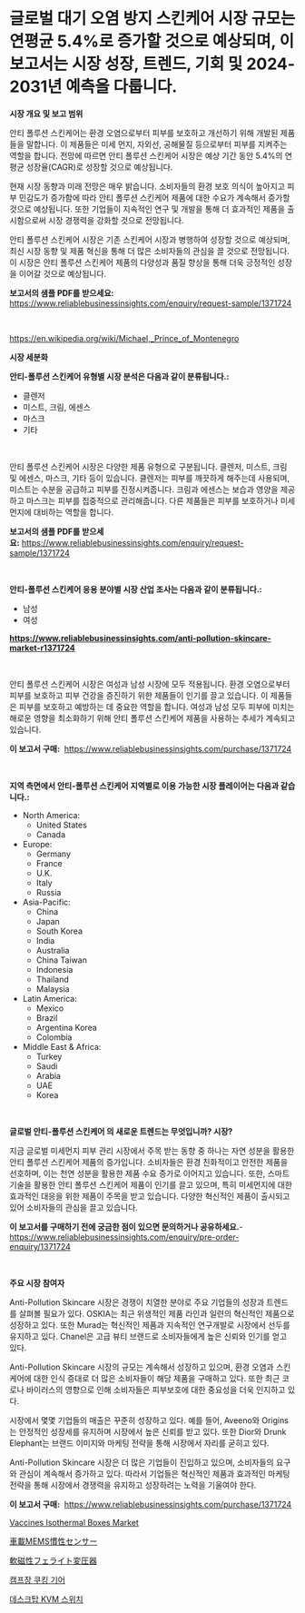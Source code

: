 <p><h1>글로벌 대기 오염 방지 스킨케어 시장 규모는 연평균 5.4%로 증가할 것으로 예상되며, 이 보고서는 시장 성장, 트렌드, 기회 및 2024-2031년 예측을 다룹니다.</h1></p><p><strong>시장 개요 및 보고 범위</strong></p>
<p><p>안티 폴루션 스킨케어는 환경 오염으로부터 피부를 보호하고 개선하기 위해 개발된 제품들을 말합니다. 이 제품들은 미세 먼지, 자외선, 공해물질 등으로부터 피부를 지켜주는 역할을 합니다. 전망에 따르면 안티 폴루션 스킨케어 시장은 예상 기간 동안 5.4%의 연평균 성장율(CAGR)로 성장할 것으로 예상됩니다. </p><p>현재 시장 동향과 미래 전망은 매우 밝습니다. 소비자들의 환경 보호 의식이 높아지고 피부 민감도가 증가함에 따라 안티 폴루션 스킨케어 제품에 대한 수요가 계속해서 증가할 것으로 예상됩니다. 또한 기업들이 지속적인 연구 및 개발을 통해 더 효과적인 제품을 출시함으로써 시장 경쟁력을 강화할 것으로 전망됩니다.</p><p>안티 폴루션 스킨케어 시장은 기존 스킨케어 시장과 병행하여 성장할 것으로 예상되며, 최신 시장 동향 및 제품 혁신을 통해 더 많은 소비자들의 관심을 끌 것으로 전망됩니다. 이 시장은 안티 폴루션 스킨케어 제품의 다양성과 품질 향상을 통해 더욱 긍정적인 성장을 이어갈 것으로 예상됩니다.</p></p>
<p><strong>보고서의 샘플 PDF를 받으세요:</strong> <a href="https://www.reliablebusinessinsights.com/enquiry/request-sample/1371724">https://www.reliablebusinessinsights.com/enquiry/request-sample/1371724</a></p>
<p>&nbsp;</p>
<p><a href="https://en.wikipedia.org/wiki/Michael,_Prince_of_Montenegro">https://en.wikipedia.org/wiki/Michael,_Prince_of_Montenegro</a></p>
<p><strong>시장 세분화</strong></p>
<p><strong>안티-폴루션 스킨케어 유형별 시장 분석은 다음과 같이 분류됩니다.:</strong></p>
<p><ul><li>클렌저</li><li>미스트, 크림, 에센스</li><li>마스크</li><li>기타</li></ul></p>
<p>&nbsp;</p>
<p><p>안티 폴루션 스킨케어 시장은 다양한 제품 유형으로 구분됩니다. 클렌저, 미스트, 크림 및 에센스, 마스크, 기타 등이 있습니다. 클렌저는 피부를 깨끗하게 해주는데 사용되며, 미스트는 수분을 공급하고 피부를 진정시켜줍니다. 크림과 에센스는 보습과 영양을 제공하고 마스크는 피부를 집중적으로 관리해줍니다. 다른 제품들은 피부를 보호하거나 미세 먼지에 대비하는 역할을 합니다.</p></p>
<p><strong>보고서의 샘플 PDF를 받으세요:</strong>&nbsp;<a href="https://www.reliablebusinessinsights.com/enquiry/request-sample/1371724">https://www.reliablebusinessinsights.com/enquiry/request-sample/1371724</a></p>
<p>&nbsp;</p>
<p><strong> 안티-폴루션 스킨케어 응용 분야별 시장 산업 조사는 다음과 같이 분류됩니다.:</strong></p>
<p><ul><li>남성</li><li>여성</li></ul></p>
<p><strong><a href="https://www.reliablebusinessinsights.com/anti-pollution-skincare-market-r1371724">https://www.reliablebusinessinsights.com/anti-pollution-skincare-market-r1371724</a></strong></p>
<p>&nbsp;</p>
<p><p>안티 폴루션 스킨케어 시장은 여성과 남성 시장에 모두 적용됩니다. 환경 오염으로부터 피부를 보호하고 피부 건강을 증진하기 위한 제품들이 인기를 끌고 있습니다. 이 제품들은 피부를 보호하고 예방하는 데 중요한 역할을 합니다. 여성과 남성 모두 피부에 미치는 해로운 영향을 최소화하기 위해 안티 폴루션 스킨케어 제품을 사용하는 추세가 계속되고 있습니다.</p></p>
<p><strong>이 보고서 구매:</strong>&nbsp; <a href="https://www.reliablebusinessinsights.com/purchase/1371724">https://www.reliablebusinessinsights.com/purchase/1371724</a></p>
<p>&nbsp;</p>
<p><strong>지역 측면에서 안티-폴루션 스킨케어 지역별로 이용 가능한 시장 플레이어는 다음과 같습니다.:</strong></p>
<p><ul>
    <li>
        North America:
        <ul>
            <li>United States</li>
            <li>Canada</li>
        </ul>
    </li>
    <li>
        Europe:
        <ul>
            <li>Germany</li>
            <li>France</li>
            <li>U.K.</li>
            <li>Italy</li>
            <li>Russia</li>
        </ul>
    </li>
    <li>
        Asia-Pacific:
        <ul>
            <li>China</li>
            <li>Japan</li>
            <li>South Korea</li>
            <li>India</li>
            <li>Australia</li>
            <li>China Taiwan</li>
            <li>Indonesia</li>
            <li>Thailand</li>
            <li>Malaysia</li>
        </ul>
    </li>
    <li>
        Latin America:
        <ul>
            <li>Mexico</li>
            <li>Brazil</li>
            <li>Argentina Korea</li>
            <li>Colombia</li>
        </ul>
    </li>
    <li>
        Middle East & Africa:
        <ul>
            <li>Turkey</li>
            <li>Saudi</li>
            <li>Arabia</li>
            <li>UAE</li>
            <li>Korea</li>
        </ul>
    </li>
    </ul></p>
<p>&nbsp;</p>
<p><strong>글로벌 안티-폴루션 스킨케어 의 새로운 트렌드는 무엇입니까? 시장?</strong></p>
<p><p>지금 글로벌 미세먼지 피부 관리 시장에서 주목 받는 동향 중 하나는 자연 성분을 활용한 안티 폴루션 스킨케어 제품의 증가입니다. 소비자들은 환경 친화적이고 안전한 제품을 선호하며, 이는 천연 성분을 활용한 제품 수요 증가로 이어지고 있습니다. 또한, 스마트 기술을 활용한 안티 폴루션 스킨케어 제품이 인기를 끌고 있으며, 특히 미세먼지에 대한 효과적인 대응을 위한 제품이 주목을 받고 있습니다. 다양한 혁신적인 제품이 출시되고 있어 소비자들의 관심을 끌고 있습니다.</p></p>
<p><strong>이 보고서를 구매하기 전에 궁금한 점이 있으면 문의하거나 공유하세요.</strong>- <a href="https://www.reliablebusinessinsights.com/enquiry/pre-order-enquiry/1371724">https://www.reliablebusinessinsights.com/enquiry/pre-order-enquiry/1371724</a></p>
<p>&nbsp;</p>
<p><strong>주요 시장 참여자</strong></p>
<p><p>Anti-Pollution Skincare 시장은 경쟁이 치열한 분야로 주요 기업들의 성장과 트렌드를 살펴볼 필요가 있다. OSKIA는 최근 위생적인 제품 라인과 일련의 혁신적인 제품으로 성장하고 있다. 또한 Murad는 혁신적인 제품과 지속적인 연구개발로 시장에서 선두를 유지하고 있다. Chanel은 고급 뷰티 브랜드로 소비자들에게 높은 신뢰와 인기를 얻고 있다.</p><p>Anti-Pollution Skincare 시장의 규모는 계속해서 성장하고 있으며, 환경 오염과 스킨케어에 대한 인식 증대로 더 많은 소비자들이 해당 제품을 구매하고 있다. 또한 최근 코로나 바이러스의 영향으로 인해 소비자들은 피부보호에 대한 중요성을 더욱 인지하고 있다.</p><p>시장에서 몇몇 기업들의 매출은 꾸준히 성장하고 있다. 예를 들어, Aveeno와 Origins는 안정적인 성장세를 유지하며 시장에서 높은 신뢰를 받고 있다. 또한 Dior와 Drunk Elephant는 브랜드 이미지와 마케팅 전략을 통해 시장에서 자리를 굳히고 있다.</p><p>Anti-Pollution Skincare 시장은 더 많은 기업들이 진입하고 있으며, 소비자들의 요구와 관심이 계속해서 증가하고 있다. 따라서 기업들은 혁신적인 제품과 효과적인 마케팅 전략을 통해 시장에서 경쟁력을 유지하고 성장하려는 노력을 기울여야 한다.</p></p>
<p><strong>이 보고서 구매:</strong>&nbsp;&nbsp;<a href="https://www.reliablebusinessinsights.com/purchase/1371724">https://www.reliablebusinessinsights.com/purchase/1371724</a></p>
<p><p><a href="https://issuu.com/reportprime-2/docs/vaccines-isothermal-boxes-market-size-2030.pptx">Vaccines Isothermal Boxes Market</a></p><p><a href="https://medium.com/@ebbkautzer/%E8%87%AA%E5%8B%95%E8%BB%8A%E7%94%A8mems%E6%85%A3%E6%80%A7%E3%82%BB%E3%83%B3%E3%82%B5%E3%83%BC%E5%B8%82%E5%A0%B4-%E3%82%BF%E3%82%A4%E3%83%97-%E3%82%A2%E3%83%97%E3%83%AA%E3%82%B1%E3%83%BC%E3%82%B7%E3%83%A7%E3%83%B3-%E3%81%8A%E3%82%88%E3%81%B3%E5%9C%B0%E7%90%86%E3%81%AB%E3%82%88%E3%82%8B%E5%8C%85%E6%8B%AC%E7%9A%84%E3%81%AA%E8%A9%95%E4%BE%A1-80ef06bf15ee">車載MEMS慣性センサー</a></p><p><a href="https://medium.com/@ebbkautzer/%E3%82%BD%E3%83%95%E3%83%88%E7%A3%81%E6%80%A7%E3%83%95%E3%82%A7%E3%83%A9%E3%82%A4%E3%83%88%E3%83%88%E3%83%A9%E3%83%B3%E3%82%B9%E3%83%95%E3%82%A9%E3%83%BC%E3%83%9E%E3%81%AE%E5%B8%82%E5%A0%B4%E8%A6%8F%E6%A8%A1%E3%81%A8%E5%B8%82%E5%A0%B4%E5%8B%95%E5%90%91-%E5%AE%8C%E5%85%A8%E3%81%AA%E7%94%A3%E6%A5%AD%E6%A6%82%E8%A6%B3-2024%E5%B9%B4%E3%81%8B%E3%82%892031%E5%B9%B4-c761177f1787">軟磁性フェライト変圧器</a></p><p><a href="https://github.com/sougarounis/Market-Research-Report-List-4/blob/main/6492679137210.md">캠프장 쿠킹 기어</a></p><p><a href="https://medium.com/@genius6587678/%EA%B8%80%EB%A1%9C%EB%B2%8C-%EB%8D%B0%EC%8A%A4%ED%81%AC%ED%86%B1-kvm-%EC%8A%A4%EC%9C%84%EC%B9%98-%EC%8B%9C%EC%9E%A5-%EC%A0%90%EC%9C%A0%EC%9C%A8-%EB%B0%8F-%EC%84%B1%EC%9E%A5-%EA%B8%B0%ED%9A%8C-%EB%B0%8F-%EC%8B%9C%EC%9E%A5-%EA%B7%9C%EB%AA%A8%EB%8A%94-2024%EB%85%84%EB%B6%80%ED%84%B0-2031%EB%85%84%EA%B9%8C%EC%A7%80-%EC%9D%98-cagr%EB%A1%9C-%EC%84%B1%EC%9E%A5%ED%95%98%EA%B3%A0-%EC%9E%88%EC%8A%B5%EB%8B%88%EB%8B%A4-179c5e5b7761">데스크탑 KVM 스위치</a></p></p>